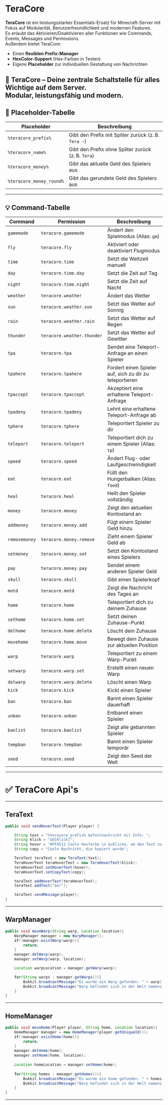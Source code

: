 # TeraCore

**TeraCore** ist ein leistungsstarker Essentials-Ersatz für Minecraft-Server mit Fokus auf Modularität, Benutzerfreundlichkeit und modernen Features.  
Es erlaubt das Aktivieren/Deaktivieren aller Funktionen wie Commands, Events, Messages und Permissions.  
Außerdem bietet TeraCore:

- Einen **flexiblen Prefix-Manager**
- **HexColor-Support** (Hex-Farben in Texten)
- Eigene **Placeholder** zur individuellen Gestaltung von Nachrichten


🎉 **TeraCore – Deine zentrale Schaltstelle für alles Wichtige auf dem Server.**  
Modular, leistungsfähig und modern.
---


## 🎯 Placeholder-Tabelle

| Placeholder         | Beschreibung                                     |
|-----------------------|----------------------------------------------------|
| `%teracore_prefix%`   | Gibt den Prefix mit Spliter zurück (z. B. `Tera ›`) |
| `%teracore_name%`     | Gibt den Prefix ohne Spliter zurück (z. B. `Tera`) |
| `%teracore_money%`    | Gibt das aktuelle Geld des Spielers aus           |
| `%teracore_money_round%`       | Gibt das gerundete Geld des Spielers aus          |

---

## 💡 Command-Tabelle

| Command     | Permission                | Beschreibung                                 |
|--------------|-----------------------------|-------------------------------------------------|
| `gamemode`     | `teracore.gamemode`         | Ändert den Spielmodus (Alias: `gm`)            |
| `fly`          | `teracore.fly`              | Aktiviert oder deaktiviert Flugmodus           |
| `time`         | `teracore.time`             | Setzt die Weltzeit manuell                     |
| `day`          | `teracore.time.day`         | Setzt die Zeit auf Tag                         |
| `night`        | `teracore.time.night`       | Setzt die Zeit auf Nacht                       |
| `weather`      | `teracore.weather`          | Ändert das Wetter                              |
| `sun`          | `teracore.weather.sun`      | Setzt das Wetter auf Sonnig                    |
| `rain`         | `teracore.weather.rain`     | Setzt das Wetter auf Regen                     |
| `thunder`      | `teracore.weather.thunder`  | Setzt das Wetter auf Gewitter                  |
| `tpa`          | `teracore.tpa`              | Sendet eine Teleport-Anfrage an einen Spieler |
| `tpahere`      | `teracore.tpahere`          | Fordert einen Spieler auf, sich zu dir zu teleportieren |
| `tpaccept`     | `teracore.tpaccept`         | Akzeptiert eine erhaltene Teleport-Anfrage     |
| `tpadeny`      | `teracore.tpadeny`          | Lehnt eine erhaltene Teleport-Anfrage ab       |
| `tphere`       | `teracore.tphere`           | Teleportiert Spieler zu dir                    |
| `teleport`     | `teracore.teleport`         | Teleportiert dich zu einem Spieler (Alias: `tp`)|
| `speed`        | `teracore.speed`            | Ändert Flug- oder Laufgeschwindigkeit          |
| `eat`          | `teracore.eat`              | Füllt den Hungerbalken (Alias: `food`)         |
| `heal`         | `teracore.heal`             | Heilt den Spieler vollständig                  |
| `money`        | `teracore.money`            | Zeigt den aktuellen Kontostand an              |
| `addmoney`     | `teracore.money.add`        | Fügt einem Spieler Geld hinzu                  |
| `removemoney`  | `teracore.money.remove`     | Zieht einem Spieler Geld ab                    |
| `setmoney`     | `teracore.money.set`        | Setzt den Kontostand eines Spielers            |
| `pay`          | `teracore.money.pay`        | Sendet einem anderen Spieler Geld              |
| `skull`        | `teracore.skull`            | Gibt einen Spielerkopf                         |
| `motd`         | `teracore.motd`             | Zeigt die Nachricht des Tages an               |
| `home`         | `teracore.home`             | Teleportiert dich zu deinem Zuhause            |
| `sethome`      | `teracore.home.set`         | Setzt deinen Zuhause-Punkt                     |
| `delhome`      | `teracore.home.delete`      | Löscht dein Zuhause                            |
| `movehome`     | `teracore.home.move`        | Bewegt dein Zuhause zur aktuellen Position     |
| `warp`         | `teracore.warp`             | Teleportiert zu einem Warp-Punkt               |
| `setwarp`      | `teracore.warp.set`         | Erstellt einen neuen Warp                      |
| `delwarp`      | `teracore.warp.delete`      | Löscht einen Warp                              |
| `kick`         | `teracore.kick`             | Kickt einen Spieler                            |
| `ban`          | `teracore.ban`              | Bannt einen Spieler dauerhaft                  |
| `unban`        | `teracore.unban`            | Entbannt einen Spieler                         |
| `banlist`      | `teracore.banlist`          | Zeigt alle gebannten Spieler                   |
| `tempban`      | `teracore.tempban`          | Bannt einen Spieler temporär                   |
| `seed`         | `teracore.seed`             | Zeigt den Seed der Welt                        |


---

# ✅ TeraCore Api's

---
## TeraText
```java
public void sendHoverText(Player player) {

    String text = "%teracore_prefix% &eTestnachricht mit Info: ";
    String klick = "&6[Klick]";
    String hover = "#FF4511 Coole Hexfarbe \n &cKlicke, um den Text zu kopieren";
    String copy = "Coole Nachricht, die kopiert wurde";

    TeraText teraText = new TeraText(text);
    TeraHoverText teraHoverText = new TeraHoverText(klick);
    teraHoverText.setHoverText(hover);
    teraHoverText.setCopyText(copy);

    teraText.addHoverText(teraHoverText);
    teraText.addText("&e!");

    teraText.sendMessage(player);
}
```
---
## WarpManager
```java
public void moveWarp(String warp, Location location){
	WarpManager manager = new WarpManager();
	if(!manager.existWarp(warp)){
		return;
	}
	manager.delWarp(warp);
	manager.setWarp(warp, location);

	Location warpLocation = manager.getWarp(warp);

	for(String warps : manager.getWarps()){
		Bukkit.broadcastMessage("Es wurde ein Warp gefunden: " + warp);
		Bukkit.broadcastMessage("Warp befindet sich in der Welt namens: " + warpLocation.getWorld().getName());
	}
}
```
---
## HomeManager
```java
public void moveHome(Player player, String home, Location location){
	HomeManager manager = new HomeManager(player.getUniqueId());
	if(!manager.existHome(home)){
		return;
	}
	manager.delHome(home);
	manager.setHome(home, location);
	
	Location homeLocation = manager.setHome(home);
	
	for(String homes : manager.getHomes()){
		Bukkit.broadcastMessage("Es wurde ein home gefunden: " + homes);
		Bukkit.broadcastMessage("Warp befindet sich in der Welt namens: " + homeLocation.getWorld().getName());
	}
}
```


---